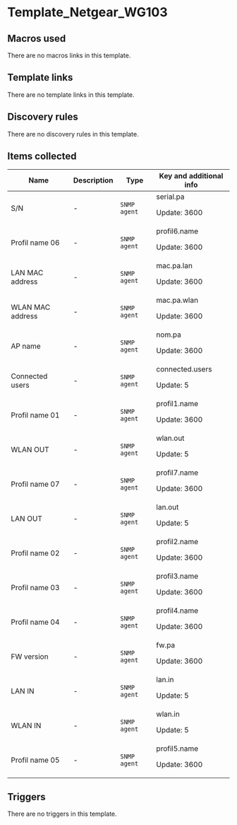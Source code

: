 # Template_Netgear_WG103

## Macros used

There are no macros links in this template.

## Template links

There are no template links in this template.

## Discovery rules

There are no discovery rules in this template.

## Items collected

|Name|Description|Type|Key and additional info|
|----|-----------|----|----|
|S/N|<p>-</p>|`SNMP agent`|serial.pa<p>Update: 3600</p>|
|Profil name 06|<p>-</p>|`SNMP agent`|profil6.name<p>Update: 3600</p>|
|LAN MAC address|<p>-</p>|`SNMP agent`|mac.pa.lan<p>Update: 3600</p>|
|WLAN MAC address|<p>-</p>|`SNMP agent`|mac.pa.wlan<p>Update: 3600</p>|
|AP name|<p>-</p>|`SNMP agent`|nom.pa<p>Update: 3600</p>|
|Connected users|<p>-</p>|`SNMP agent`|connected.users<p>Update: 5</p>|
|Profil name 01|<p>-</p>|`SNMP agent`|profil1.name<p>Update: 3600</p>|
|WLAN OUT|<p>-</p>|`SNMP agent`|wlan.out<p>Update: 5</p>|
|Profil name 07|<p>-</p>|`SNMP agent`|profil7.name<p>Update: 3600</p>|
|LAN OUT|<p>-</p>|`SNMP agent`|lan.out<p>Update: 5</p>|
|Profil name 02|<p>-</p>|`SNMP agent`|profil2.name<p>Update: 3600</p>|
|Profil name 03|<p>-</p>|`SNMP agent`|profil3.name<p>Update: 3600</p>|
|Profil name 04|<p>-</p>|`SNMP agent`|profil4.name<p>Update: 3600</p>|
|FW version|<p>-</p>|`SNMP agent`|fw.pa<p>Update: 3600</p>|
|LAN IN|<p>-</p>|`SNMP agent`|lan.in<p>Update: 5</p>|
|WLAN IN|<p>-</p>|`SNMP agent`|wlan.in<p>Update: 5</p>|
|Profil name 05|<p>-</p>|`SNMP agent`|profil5.name<p>Update: 3600</p>|


## Triggers

There are no triggers in this template.

